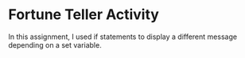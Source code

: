 # Fortune Teller Activity
In this assignment, I used if statements to display a different message depending on a set variable.